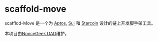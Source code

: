 # scaffold-move
scafflod-Move 是一个为 [Aptos](https://aptoslabs.com/), [Sui](https://sui.io/) 和 [Starcoin](https://starcoin.org/zh/) 设计的链上开发脚手架工具。

本项目由[NonceGeek DAO](https://noncegeek.com/#/)维护。
